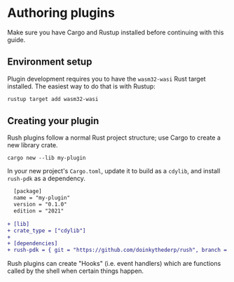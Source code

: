# Authoring plugins

Make sure you have Cargo and Rustup installed before continuing with this guide.

## Environment setup

Plugin development requires you to have the `wasm32-wasi` Rust target installed. The easiest way to do that is with Rustup:

```sh
rustup target add wasm32-wasi
```

## Creating your plugin

Rush plugins follow a normal Rust project structure; use Cargo to create a new library crate.

```
cargo new --lib my-plugin
```

In your new project's `Cargo.toml`, update it to build as a `cdylib`, and install `rush-pdk` as a dependency.

```diff
  [package]
  name = "my-plugin"
  version = "0.1.0"
  edition = "2021"
  
+ [lib]
+ crate_type = ["cdylib"]
+
+ [dependencies]
+ rush-pdk = { git = "https://github.com/doinkythederp/rush", branch = "plugins" }
```

Rush plugins can create "Hooks" (i.e. event handlers) which are functions called by the shell when certain things happen.
